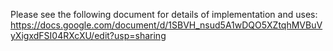 Please see the following document for details of implementation and uses: https://docs.google.com/document/d/1SBVH_nsud5A1wDQO5XZtqhMVBuVyXigxdFSI04RXcXU/edit?usp=sharing
